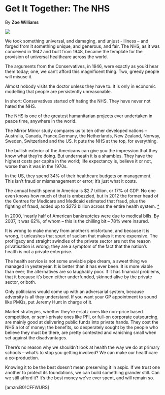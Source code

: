 Get It Together: The NHS
========================

By **Zoe Williams**

![](/bookimg/getittogether.jpg)

We took something universal, and damaging, and unjust - illness – and forged
from it something unique, and generous, and fair. The NHS, as it was conceived
in 1942 and built from 1948, became the template for the provision of universal
healthcare across the world.


The arguments from the Conservatives, in 1946, were exactly as you’d hear them
today; one, we can’t afford this magnificent thing. Two, greedy people will
misuse it.


Almost nobody visits the doctor unless they have to. It is only in economic
modelling that people are persistently unreasonable.


In short: Conservatives started off hating the NHS. They have never not hated
the NHS.


The NHS is one of the greatest humanitarian projects ever undertaken in peace
time, anywhere in the world.


The Mirror Mirror study compares us to ten other developed nations – Australia,
Canada, France,Germany, the Netherlands, New Zealand, Norway, Sweden,
Switzerland and the US. It puts the NHS at the top, for everything.


The bullish exterior of the Americans can give you the impression that they know
what they’re doing. But underneath it is a shambles. They have the highest costs
per capita in the world; life expectancy is, believe it or not, worse than it
was in the 1970s.


In the US, they spend 34% of their healthcare budgets on management. This isn’t
fraud or mismanagement or error; it’s just what it costs.


The annual health spend in America is $2.7 trillion, or 17% of GDP. No one even
knows how much of that is embezzled, but in 2012 the former head of the Centres
for Medicare and Medicaid estimated that fraud, plus the fighting of fraud,
added up to $272 billion across the entire health system.
[\*](#ASIN:B01CFFWURS;LOC:147)


In 2000, ‘nearly half of American bankruptcies were due to medical bills. By
2007, it was 62%, of whom – this is the chilling bit – 78% were insured.


It is wrong to make money from another’s misfortune, and because it is wrong, it
unleashes that spurt of sadism that makes it more expensive. The profligacy and
straight swindles of the private sector are not the reason privatisation is
wrong; they are a symptom of the fact that the nation’s health is not a private
enterprise.


The health service is not some unviable pipe dream, a sweet thing we managed in
yesteryear. It is better than it has ever been. It is more viable than ever; the
alternatives are so laughably poor. If it has financial problems, that it
because it’s been either underfunded, skinned alive by the private sector, or
both.


Only politicians would come up with an adversarial system, because adversity is
all they understand. If you want your GP appointment to sound like PMQs, put
Jeremy Hunt in charge of it.


Market strategies, whether they’re ersatz ones like non-price based competition,
or semi-private ones like PFI, or full-on corporate outsourcing, are mainly good
at delivering public funds into private hands. They cost the NHS a lot of money;
the benefits, so desperately sought by the people who believe they must be
there, are pretty contested and vanishing small when set against the
disadvantages.


There’s no reason why we shouldn’t look at health the way we do at primary
schools – what’s to stop you getting involved? We can make our healthcare a
co-production.


Knowing it to be the best doesn’t mean preserving it in aspic. If we trust one
another to protect its foundations, we can build something grander still. Can we
still afford it? It’s the best money we’ve ever spent, and will remain so.

[amzn:B01CFFWURS]

